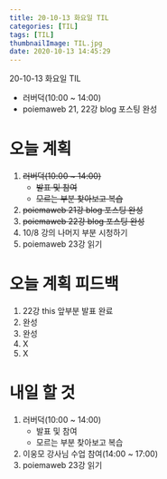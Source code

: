 ```yaml
---
title: 20-10-13 화요일 TIL
categories: [TIL]
tags: [TIL]
thumbnailImage: TIL.jpg
date: 2020-10-13 14:45:29
---
```


<!-- more -->
20-10-13 화요일 TIL
- 러버덕(10:00 ~ 14:00)
- poiemaweb 21, 22강 blog 포스팅 완성
<!-- excerpt -->

# 오늘 계획

1. ~~러버덕(10:00 ~ 14:00)~~
    - ~~발표 및 참여~~
    - ~~모르는 부분 찾아보고 복습~~
2. ~~poiemaweb 21강 blog 포스팅 완성~~
3. ~~poiemaweb 22강 blog 포스팅 완성~~
4. 10/8 강의 나머지 부분 시청하기
5. poiemaweb 23강 읽기

# 오늘 계획 피드백

1. 22강 this 앞부분 발표 완료
2. 완성
3. 완성
4. X
5. X

# 내일 할 것

1. 러버덕(10:00 ~ 14:00)
    - 발표 및 참여
    - 모르는 부분 찾아보고 복습
2. 이웅모 강사님 수업 참여(14:00 ~ 17:00)
3. poiemaweb 23강 읽기
